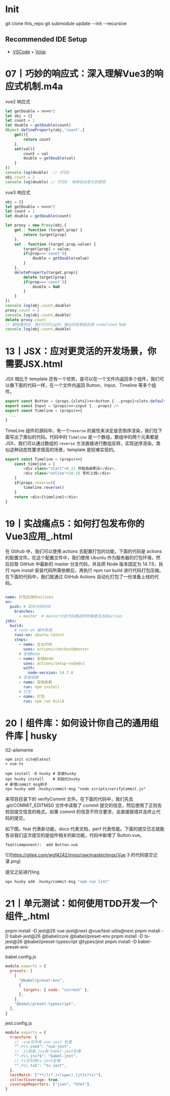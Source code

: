 # Init
git clone this_repo
git submodule update --init --recursive

## Recommended IDE Setup

- [VSCode](https://code.visualstudio.com/) + [Volar](https://marketplace.visualstudio.com/items?itemName=johnsoncodehk.volar)


# 07丨巧妙的响应式：深入理解Vue3的响应式机制.m4a

vue2 响应式

```js
let getDouble = n=>n*2
let obj = {}
let count = 1
let double = getDouble(count)
Object.defineProperty(obj,'count',{
    get(){
        return count
    },
    set(val){
        count = val
        double = getDouble(val)
    }
})
console.log(double)  // 打印2
obj.count = 2
console.log(double) // 打印4  有种自动变化的感觉
```
vue3 响应式
```js
obj = {}
let getDouble = n=>n*2
let count = 1
let double = getDouble(count)

let proxy = new Proxy(obj,{
    get : function (target,prop) {
        return target[prop]
    },
    set : function (target,prop,value) {
        target[prop] = value;
        if(prop==='count'){
            double = getDouble(value)
        }
    },
    deleteProperty(target,prop){
        delete target[prop]
        if(prop==='count'){
            double = NaN
        }
    }
})
console.log(obj.count,double)
proxy.count = 2
console.log(obj.count,double) 
delete proxy.count
// 删除属性后，我们打印log时，输出的结果就会是 undefined NaN
console.log(obj.count,double) 
```

# 13丨JSX：应对更灵活的开发场景，你需要JSX.html

JSX 相比于 template 还有一个优势，是可以在一个文件内返回多个组件，我们可以像下面的代码一样，在一个文件内返回 Button、Input、Timeline 等多个组件。
```js
export const Button = (props,{slots})=><button {...props}>slots.default()</button>
export const Input = (props)=><input {...props} />
export const Timeline = (props)=>{
  ...
}
```


TimeLine 组件的源码中，有一个`reverse` 的属性来决定是否倒序渲染，我们在下面写出了类似的代码。代码中的 `Timeline` 是一个数组，数组中的两个元素都是 JSX，我们可以通过数组的 `reverse` 方法直接进行数组反转，实现逆序渲染。类似这种动态性要求很高的场景，template 是较难实现的。
```js
export const Timeline = (props)=>{
    const timeline = [
        <div class="start">8.21 开始自由职业</div>,
        <div class="online">10.18 专栏上线</div>
    ]
    if(props.reverse){
        timeline.reverse()
    }
    return <div>{timeline}</div>
}
```

# 19丨实战痛点5：如何打包发布你的Vue3应用_.html

在 Gtihub 中，我们可以使用 actions 去配置打包的功能，下面的代码是 actions 的配置文件。在这个配置文件中，我们使用 Ubuntu 作为服务器的打包环境，然后拉取 GitHub 中最新的 master 分支代码，并且把 Node 版本固定为 14.7.6，执行 npm install 安装代码所需依赖后，再执行 npm run build 进行代码打包压缩。在下面的代码中，我们就通过 GitHub Actions 自动化打包了一份准备上线的代码。

```yaml

name: 打包应用的actions
on:
  push: # 监听代码时间
    branches:
      - master  # master分支代码推送的时候激活当前action
jobs:
  build:
    # runs-on 操作系统
    runs-on: ubuntu-latest
    steps:
      - name: 迁出代码
        uses: actions/checkout@master
      # 安装Node
      - name: 安装Node
        uses: actions/setup-node@v1
        with:
          node-version: 14.7.6
      # 安装依赖
      - name: 安装依赖
        run: npm install
      # 打包
      - name: 打包
        run: npm run build

```



# 20丨组件库：如何设计你自己的通用组件库  | husky

02-ailemente
```
npm init vite@latest
> vue-ts

npm install -D husky # 安装husky
npx husky install    # 初始化husky
# 新增commit msg钩子
npx husky add .husky/commit-msg "node scripts/verifyCommit.js" 
```

来项目目录下的 verifyCommit 文件。在下面的代码中，我们先去 .git/COMMIT_EDITMSG 文件中读取了 commit 提交的信息，然后使用了正则去校验提交信息的格式。如果 commit 的信息不符合要求，会直接报错并且终止代码的提交。

如下图，feat 代表新功能，docs 代表文档，perf 代表性能。下面的提交日志就能告诉我们这次提交的是组件相关的新功能，代码中新增了 Button.vue。

```
feat(component):  add Button.vue
```
![](https://gitee.com/wgf4242/imgs/raw/master/imgs/Vue 3 的代码提交记录.png)


提交之前进行ling
```sh
npx husky add .husky/commit-msg "npm run lint"
```


# 21丨单元测试：如何使用TDD开发一个组件_.html 

pnpm install -D jest@26 vue-jest@next @vue/test-utils@next 
pnpm install -D babel-jest@26 @babel/core @babel/preset-env 
pnpm install -D ts-jest@26 @babel/preset-typescript @types/jest
pnpm install -D babel-preset-env

babel.config.js
```js
module.exports = {
  presets: [
    [
      "@babel/preset-env",
      {
        targets: { node: "current" },
      },
    ],
    "@babel/preset-typescript",
  ],
}
```

jest.config.js
```js
module.exports = {
  transform: {
    // .vue文件用 vue-jest 处理
    "^.+\\.vue$": "vue-jest",
    // .js或者.jsx用 babel-jest处理
    "^.+\\.jsx?$": "babel-jest",
    //.ts文件用ts-jest处理
    "^.+\\.ts$": "ts-jest",
  },
  testMatch: ["**/?(*.)+(spec).[jt]s?(x)"],
  collectCoverage: true,
  coverageReporters: ["json", "html"],
}

```


